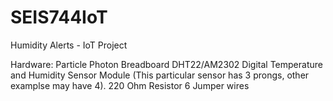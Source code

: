 # SEIS744IoT
Humidity Alerts - IoT Project

Hardware:
Particle Photon
Breadboard
DHT22/AM2302 Digital Temperature and Humidity Sensor Module (This particular sensor has 3 prongs, other examplse may have 4).
220 Ohm Resistor
6 Jumper wires

